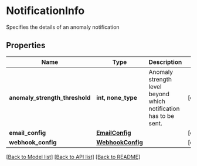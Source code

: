 # NotificationInfo

Specifies the details of an anomaly notification

## Properties
Name | Type | Description | Notes
------------ | ------------- | ------------- | -------------
**anomaly_strength_threshold** | **int, none_type** | Anomaly strength level beyond which notification has to be sent. | [optional] 
**email_config** | [**EmailConfig**](EmailConfig.md) |  | [optional] 
**webhook_config** | [**WebhookConfig**](WebhookConfig.md) |  | [optional] 

[[Back to Model list]](../README.md#documentation-for-models) [[Back to API list]](../README.md#documentation-for-api-endpoints) [[Back to README]](../README.md)


